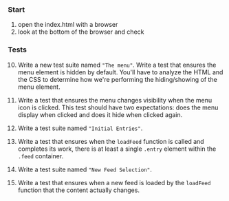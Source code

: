 ### Start

 1. open the index.html with a browser
 1. look at the bottom of the browser and check

### Tests
10. Write a new test suite named `"The menu"`. Write a test that ensures the menu element is hidden by default. You'll have to analyze the HTML and the CSS to determine how we're performing the hiding/showing of the menu element.

1. Write a test that ensures the menu changes visibility when the menu icon is clicked. This test should have two expectations: does the menu display when clicked and does it hide when clicked again.

13. Write a test suite named `"Initial Entries"`.

14. Write a test that ensures when the `loadFeed` function is called and completes its work, there is at least a single `.entry` element within the `.feed` container.

15. Write a test suite named `"New Feed Selection"`.

16. Write a test that ensures when a new feed is loaded by the `loadFeed` function that the content actually changes.
